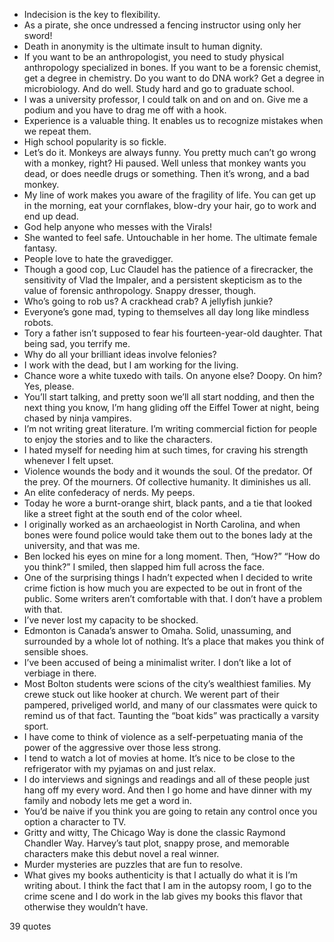  - Indecision is the key to flexibility.
 - As a pirate, she once undressed a fencing instructor using only her sword!
 - Death in anonymity is the ultimate insult to human dignity.
 - If you want to be an anthropologist, you need to study physical anthropology specialized in bones. If you want to be a forensic chemist, get a degree in chemistry. Do you want to do DNA work? Get a degree in microbiology. And do well. Study hard and go to graduate school.
 - I was a university professor, I could talk on and on and on. Give me a podium and you have to drag me off with a hook.
 - Experience is a valuable thing. It enables us to recognize mistakes when we repeat them.
 - High school popularity is so fickle.
 - Let’s do it. Monkeys are always funny. You pretty much can’t go wrong with a monkey, right? Hi paused. Well unless that monkey wants you dead, or does needle drugs or something. Then it’s wrong, and a bad monkey.
 - My line of work makes you aware of the fragility of life. You can get up in the morning, eat your cornflakes, blow-dry your hair, go to work and end up dead.
 - God help anyone who messes with the Virals!
 - She wanted to feel safe. Untouchable in her home. The ultimate female fantasy.
 - People love to hate the gravedigger.
 - Though a good cop, Luc Claudel has the patience of a firecracker, the sensitivity of Vlad the Impaler, and a persistent skepticism as to the value of forensic anthropology. Snappy dresser, though.
 - Who’s going to rob us? A crackhead crab? A jellyfish junkie?
 - Everyone’s gone mad, typing to themselves all day long like mindless robots.
 - Tory a father isn’t supposed to fear his fourteen-year-old daughter. That being sad, you terrify me.
 - Why do all your brilliant ideas involve felonies?
 - I work with the dead, but I am working for the living.
 - Chance wore a white tuxedo with tails. On anyone else? Doopy. On him? Yes, please.
 - You’ll start talking, and pretty soon we’ll all start nodding, and then the next thing you know, I’m hang gliding off the Eiffel Tower at night, being chased by ninja vampires.
 - I’m not writing great literature. I’m writing commercial fiction for people to enjoy the stories and to like the characters.
 - I hated myself for needing him at such times, for craving his strength whenever I felt upset.
 - Violence wounds the body and it wounds the soul. Of the predator. Of the prey. Of the mourners. Of collective humanity. It diminishes us all.
 - An elite confederacy of nerds. My peeps.
 - Today he wore a burnt-orange shirt, black pants, and a tie that looked like a street fight at the south end of the color wheel.
 - I originally worked as an archaeologist in North Carolina, and when bones were found police would take them out to the bones lady at the university, and that was me.
 - Ben locked his eyes on mine for a long moment. Then, “How?” “How do you think?” I smiled, then slapped him full across the face.
 - One of the surprising things I hadn’t expected when I decided to write crime fiction is how much you are expected to be out in front of the public. Some writers aren’t comfortable with that. I don’t have a problem with that.
 - I’ve never lost my capacity to be shocked.
 - Edmonton is Canada’s answer to Omaha. Solid, unassuming, and surrounded by a whole lot of nothing. It’s a place that makes you think of sensible shoes.
 - I’ve been accused of being a minimalist writer. I don’t like a lot of verbiage in there.
 - Most Bolton students were scions of the city’s wealthiest families. My crewe stuck out like hooker at church. We werent part of their pampered, priveliged world, and many of our classmates were quick to remind us of that fact. Taunting the “boat kids” was practically a varsity sport.
 - I have come to think of violence as a self-perpetuating mania of the power of the aggressive over those less strong.
 - I tend to watch a lot of movies at home. It’s nice to be close to the refrigerator with my pyjamas on and just relax.
 - I do interviews and signings and readings and all of these people just hang off my every word. And then I go home and have dinner with my family and nobody lets me get a word in.
 - You’d be naive if you think you are going to retain any control once you option a character to TV.
 - Gritty and witty, The Chicago Way is done the classic Raymond Chandler Way. Harvey’s taut plot, snappy prose, and memorable characters make this debut novel a real winner.
 - Murder mysteries are puzzles that are fun to resolve.
 - What gives my books authenticity is that I actually do what it is I’m writing about. I think the fact that I am in the autopsy room, I go to the crime scene and I do work in the lab gives my books this flavor that otherwise they wouldn’t have.

39 quotes